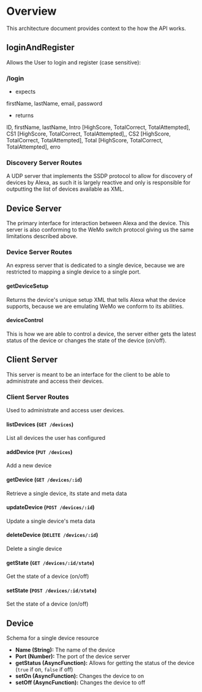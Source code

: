 # Overview

This architecture document provides context to the how the API works.

## loginAndRegister

Allows the User to login and register (case sensitive):

### /login
* expects

firstName,
lastName,
email,
password

* returns

ID,
firstName,
lastName,
Intro [HighScore, TotalCorrect, TotalAttempted],
CS1 [HighScore, TotalCorrect, TotalAttempted],,
CS2 [HighScore, TotalCorrect, TotalAttempted],
Total [HighScore, TotalCorrect, TotalAttempted],
erro 


### Discovery Server Routes

A UDP server that implements the SSDP protocol to allow for discovery of devices by Alexa, as such it is largely reactive and only is responsible for outputting the list of devices available as XML.

## Device Server

The primary interface for interaction between Alexa and the device. This server is also conforming to the WeMo switch protocol giving us the same limitations described above.

### Device Server Routes

An express server that is dedicated to a single device, because we are restricted to mapping a single device to a single port.

#### getDeviceSetup

Returns the device's unique setup XML that tells Alexa what the device supports, because we are emulating WeMo we conform to its abilities.

#### deviceControl

This is how we are able to control a device, the server either gets the latest status of the device or changes the state of the device (on/off).

## Client Server

This server is meant to be an interface for the client to be able to administrate and access their devices.

### Client Server Routes

Used to administrate and access user devices.

#### listDevices (`GET /devices`)

List all devices the user has configured

#### addDevice (`PUT /devices`)

Add a new device

#### getDevice (`GET /devices/:id`)

Retrieve a single device, its state and meta data

#### updateDevice (`POST /devices/:id`)

Update a single device's meta data

#### deleteDevice (`DELETE /devices/:id`)

Delete a single device

#### getState (`GET /devices/:id/state`)

Get the state of a device (on/off)

#### setState (`POST /devices/:id/state`)

Set the state of a device (on/off)

## Device

Schema for a single device resource

* **Name (String):** The name of the device
* **Port (Number):** The port of the device server
* **getStatus (AsyncFunction):** Allows for getting the status of the device (`true` if on, `false` if off)
* **setOn (AsyncFunction):** Changes the device to on
* **setOff (AsyncFunction):** Changes the device to off
